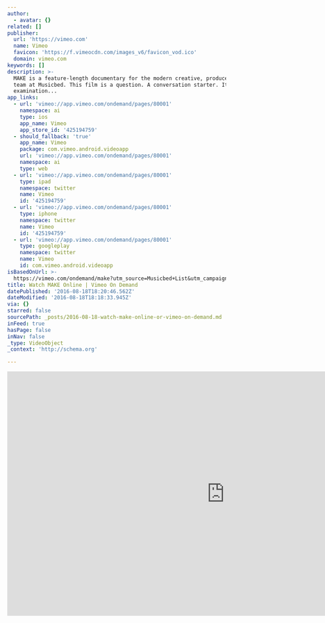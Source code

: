 ```yaml
---
author:
  - avatar: {}
related: []
publisher:
  url: 'https://vimeo.com'
  name: Vimeo
  favicon: 'https://f.vimeocdn.com/images_v6/favicon_vod.ico'
  domain: vimeo.com
keywords: []
description: >-
  MAKE is a feature-length documentary for the modern creative, produced by the
  team at Musicbed. This film is a question. A conversation starter. It's an
  examination...
app_links:
  - url: 'vimeo://app.vimeo.com/ondemand/pages/80001'
    namespace: ai
    type: ios
    app_name: Vimeo
    app_store_id: '425194759'
  - should_fallback: 'true'
    app_name: Vimeo
    package: com.vimeo.android.videoapp
    url: 'vimeo://app.vimeo.com/ondemand/pages/80001'
    namespace: ai
    type: web
  - url: 'vimeo://app.vimeo.com/ondemand/pages/80001'
    type: ipad
    namespace: twitter
    name: Vimeo
    id: '425194759'
  - url: 'vimeo://app.vimeo.com/ondemand/pages/80001'
    type: iphone
    namespace: twitter
    name: Vimeo
    id: '425194759'
  - url: 'vimeo://app.vimeo.com/ondemand/pages/80001'
    type: googleplay
    namespace: twitter
    name: Vimeo
    id: com.vimeo.android.videoapp
isBasedOnUrl: >-
  https://vimeo.com/ondemand/make?utm_source=Musicbed+List&utm_campaign=4b70b025ed-Mailchimp-MAKE-Weekend-Plans-July-22&utm_medium=email&utm_term=0_345aad153d-4b70b025ed-300152321
title: Watch MAKE Online | Vimeo On Demand
datePublished: '2016-08-18T18:20:46.562Z'
dateModified: '2016-08-18T18:18:33.945Z'
via: {}
starred: false
sourcePath: _posts/2016-08-18-watch-make-online-or-vimeo-on-demand.md
inFeed: true
hasPage: false
inNav: false
_type: VideoObject
_context: 'http://schema.org'

---
```

<iframe src="https://cdn.embedly.com/widgets/media.html?src=https%3A%2F%2Fplayer.vimeo.com%2Fvideo%2F173487055&amp;src_secure=1&amp;url=https%3A%2F%2Fvimeo.com%2Fondemand%2Fmake&amp;image=https%3A%2F%2Fi.vimeocdn.com%2Fvideo%2F579831780_1280x720.jpg&amp;key=b7d04c9b404c499eba89ee7072e1c4f7&amp;type=text%2Fhtml&amp;schema=vimeo" width="1000" height="563" scrolling="no" frameborder="0" allowfullscreen="" style=""></iframe>